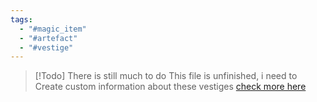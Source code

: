 ```yaml
---
tags:
  - "#magic_item"
  - "#artefact"
  - "#vestige"
---
```

> [!Todo] There is still much to do
> This file is unfinished, i need to Create custom information about these vestiges [check more here]([https://criticalrole.fandom.com/wiki/Arms_of_the_Betrayers](https://criticalrole.fandom.com/wiki/Arms_of_the_Betrayers))
